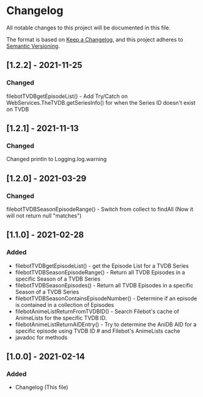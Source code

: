 # Changelog
All notable changes to this project will be documented in this file.

The format is based on [Keep a Changelog](https://keepachangelog.com/en/1.0.0/),
and this project adheres to [Semantic Versioning](https://semver.org/spec/v2.0.0.html).

## [1.2.2] - 2021-11-25
### Changed
filebotTVDBgetEpisodeList() - Add Try/Catch on WebServices.TheTVDB.getSeriesInfo() for when the Series ID doesn't exist on TVDB

## [1.2.1] - 2021-11-13
### Changed
Changed println to Logging.log.warning

## [1.2.0] - 2021-03-29
### Changed
filebotTVDBSeasonEpisodeRange() - Switch from collect to findAll (Now it will not return null "matches")

## [1.1.0] - 2021-02-28
### Added
- filebotTVDBgetEpisodeList() - get the Episode List for a TVDB Series
- filebotTVDBSeasonEpisodeRange() - Return all TVDB Episodes in a specific Season of a TVDB Series
- filebotTVDBSeasonEpisodes() - Return all TVDB Episodes in a specific Season of a TVDB Series
- filebotTVDBSeasonContainsEpisodeNumber() - Determine if an episode is contained in a collection of Episodes
- filebotAnimeListReturnFromTVDBID() - Search Filebot's cache of AnimeLists for the specific TVDB ID.
- filebotAnimeListReturnAIDEntry() -  Try to determine the AniDB AID for a specific episode using TVDB ID # and Filebot's AnimeLists cache
- javadoc for methods

## [1.0.0] - 2021-02-14
### Added
- Changelog (This file)
